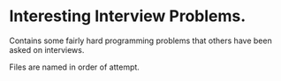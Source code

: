 # Interesting Interview Problems.
Contains some fairly hard programming problems that others have been asked on interviews.

Files are named in order of attempt.
